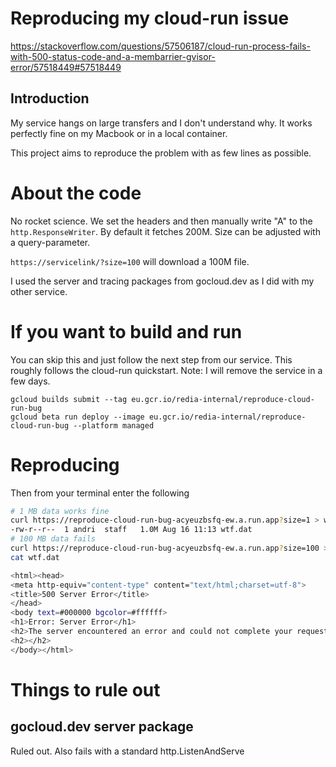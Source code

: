 # Reproducing my cloud-run issue

https://stackoverflow.com/questions/57506187/cloud-run-process-fails-with-500-status-code-and-a-membarrier-gvisor-error/57518449#57518449

## Introduction

My service hangs on large transfers and I don't understand why. It works perfectly fine on my Macbook or in a local container.

This project aims to reproduce the problem with as few lines as possible.

# About the code

No rocket science. We set the headers and then manually write "A" to the `http.ResponseWriter`. By default it fetches 200M. Size can be adjusted with a query-parameter.

`https://servicelink/?size=100` will download a 100M file.

I used the server and tracing packages from gocloud.dev as I did with my other service.

# If you want to build and run

You can skip this and just follow the next step from our service. This roughly follows the cloud-run quickstart. Note: I will remove the service in a few days.

```
gcloud builds submit --tag eu.gcr.io/redia-internal/reproduce-cloud-run-bug
gcloud beta run deploy --image eu.gcr.io/redia-internal/reproduce-cloud-run-bug --platform managed
```

# Reproducing

Then from your terminal enter the following

```sh
# 1 MB data works fine
curl https://reproduce-cloud-run-bug-acyeuzbsfq-ew.a.run.app?size=1 > wtf.dat && ls -alh wtf.dat
-rw-r--r--  1 andri  staff   1.0M Aug 16 11:13 wtf.dat
# 100 MB data fails
curl https://reproduce-cloud-run-bug-acyeuzbsfq-ew.a.run.app?size=100 > wtf.dat && ls -alh wtf.dat
cat wtf.dat

<html><head>
<meta http-equiv="content-type" content="text/html;charset=utf-8">
<title>500 Server Error</title>
</head>
<body text=#000000 bgcolor=#ffffff>
<h1>Error: Server Error</h1>
<h2>The server encountered an error and could not complete your request.<p>Please try again in 30 seconds.</h2>
<h2></h2>
</body></html>
```

# Things to rule out

## gocloud.dev server package

Ruled out. Also fails with a standard http.ListenAndServe
